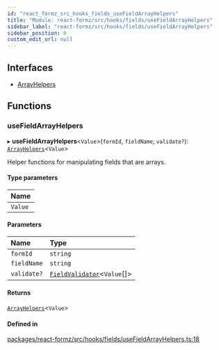 ```yaml
---
id: "react_formz_src_hooks_fields_useFieldArrayHelpers"
title: "Module: react-formz/src/hooks/fields/useFieldArrayHelpers"
sidebar_label: "react-formz/src/hooks/fields/useFieldArrayHelpers"
sidebar_position: 0
custom_edit_url: null
---
```


## Interfaces

- [ArrayHelpers](../interfaces/react_formz_src_hooks_fields_useFieldArrayHelpers.ArrayHelpers.md)

## Functions

### useFieldArrayHelpers

▸ **useFieldArrayHelpers**<`Value`\>(`formId`, `fieldName`, `validate?`): [`ArrayHelpers`](../interfaces/react_formz_src_hooks_fields_useFieldArrayHelpers.ArrayHelpers.md)<`Value`\>

Helper functions for manipulating fields that are arrays.

#### Type parameters

| Name |
| :------ |
| `Value` |

#### Parameters

| Name | Type |
| :------ | :------ |
| `formId` | `string` |
| `fieldName` | `string` |
| `validate?` | [`FieldValidator`](react_formz_src_types_field.md#fieldvalidator)<`Value`[]\> |

#### Returns

[`ArrayHelpers`](../interfaces/react_formz_src_hooks_fields_useFieldArrayHelpers.ArrayHelpers.md)<`Value`\>

#### Defined in

[packages/react-formz/src/hooks/fields/useFieldArrayHelpers.ts:18](https://github.com/ZerryStack/react-formz/blob/main/packages/react-formz/src/hooks/fields/useFieldArrayHelpers.ts#L18)
